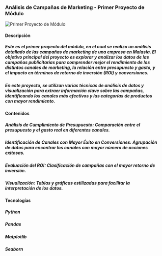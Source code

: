 ### Análisis de Campañas de Marketing - Primer Proyecto de Módulo

![Primer Proyecto de Módulo]([https://github.com/jaquidicroce/Proyecto_PrimerModulo/blob/2af53fc661e0ef16b94b6bc4783ec4aec06f1df2/Imagenes/pngtree-computer-data-analysis-illustration-image_1467470%20Peque%C3%B1o.png])

#### Descripción
##### Este es el primer proyecto del módulo, en el cual se realiza un análisis detallado de las campañas de marketing de una empresa en Malasia. El objetivo principal del proyecto es explorar y analizar los datos de las campañas publicitarias para comprender mejor el rendimiento de los distintos canales de marketing, la relación entre presupuesto y gasto, y el impacto en términos de retorno de inversión (ROI) y conversiones.

##### En este proyecto, se utilizan varias técnicas de análisis de datos y visualización para extraer información clave sobre las campañas, identificando los canales más efectivos y las categorías de productos con mayor rendimiento.

#### Contenidos
##### Análisis de Cumplimiento de Presupuesto: Comparación entre el presupuesto y el gasto real en diferentes canales.

##### Identificación de Canales con Mayor Éxito en Conversiones: Agrupación de datos para encontrar los canales con mayor número de acciones exitosas.

##### Evaluación del ROI: Clasificación de campañas con el mayor retorno de inversión.

##### Visualización: Tablas y gráficas estilizadas para facilitar la interpretación de los datos.

#### Tecnologías

##### Python
##### Pandas
##### Matplotlib
##### Seaborn
